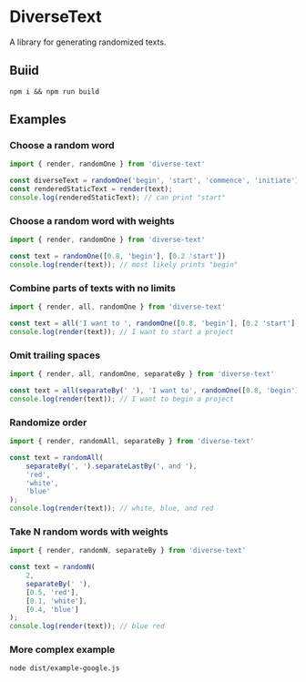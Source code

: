 # DiverseText

A library for generating randomized texts.

## Buiid

```
npm i && npm run build
```

## Examples

### Choose a random word

```typescript
import { render, randomOne } from 'diverse-text'

const diverseText = randomOne('begin', 'start', 'commence', 'initiate')
const renderedStaticText = render(text);
console.log(renderedStaticText); // can print "start"
```

### Choose a random word with weights

```typescript
import { render, randomOne } from 'diverse-text'

const text = randomOne([0.8, 'begin'], [0.2 'start'])
console.log(render(text)); // most likely prints "begin"
```

### Combine parts of texts with no limits

```typescript
import { render, all, randomOne } from 'diverse-text'

const text = all('I want to ', randomOne([0.8, 'begin'], [0.2 'start'], ' a project')
console.log(render(text)); // I want to start a project
```

### Omit trailing spaces

```typescript
import { render, all, randomOne, separateBy } from 'diverse-text'

const text = all(separateBy(' '), 'I want to', randomOne([0.8, 'begin'], [0.2 'start'], 'a project')
console.log(render(text)); // I want to begin a project
```

### Randomize order

```typescript
import { render, randomAll, separateBy } from 'diverse-text'

const text = randomAll(
    separateBy(', ').separateLastBy(', and '),
    'red',
    'white',
    'blue'
);
console.log(render(text)); // white, blue, and red
```

### Take N random words with weights

```typescript
import { render, randomN, separateBy } from 'diverse-text'

const text = randomN(
    2,
    separateBy(' '),
    [0.5, 'red'],
    [0.1, 'white'],
    [0.4, 'blue']
);
console.log(render(text)); // blue red
```

### More complex example

```
node dist/example-google.js
```